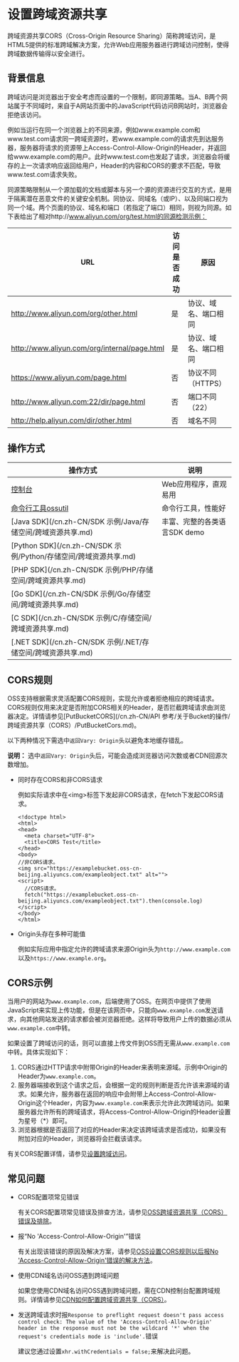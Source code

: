 # 设置跨域资源共享

跨域资源共享CORS（Cross-Origin Resource Sharing）简称跨域访问，是HTML5提供的标准跨域解决方案，允许Web应用服务器进行跨域访问控制，使得跨域数据传输得以安全进行。

## 背景信息

跨域访问是浏览器出于安全考虑而设置的一个限制，即同源策略。当A、B两个网站属于不同域时，来自于A网站页面中的JavaScript代码访问B网站时，浏览器会拒绝该访问。

例如当运行在同一个浏览器上的不同来源，例如www.example.com和www.test.com请求同一跨域资源时，若www.example.com的请求先到达服务器，服务器将请求的资源带上Access-Control-Allow-Origin的Header，并返回给www.example.com的用户。此时www.test.com也发起了请求，浏览器会将缓存的上一次请求响应返回给用户，Header的内容和CORS的要求不匹配，导致www.test.com请求失败。

同源策略限制从一个源加载的文档或脚本与另一个源的资源进行交互的方式，是用于隔离潜在恶意文件的关键安全机制。同协议、同域名（或IP）、以及同端口视为同一个域。两个页面的协议、域名和端口（若指定了端口）相同，则视为同源。如下表给出了相对http://www.aliyun.com/org/test.html的同源检测示例：

|URL|访问是否成功|原因|
|---|------|--|
|http://www.aliyun.com/org/other.html|是|协议、域名、端口相同|
|http://www.aliyun.com/org/internal/page.html|是|协议、域名、端口相同|
|https://www.aliyun.com/page.html|否|协议不同（HTTPS）|
|http://www.aliyun.com:22/dir/page.html|否|端口不同（22）|
|http://help.aliyun.com/dir/other.html|否|域名不同|

## 操作方式

|操作方式|说明|
|----|--|
|[控制台](/cn.zh-CN/控制台用户指南/存储空间管理/权限管理/设置跨域访问.md)|Web应用程序，直观易用|
|[命令行工具ossutil](/cn.zh-CN/常用工具/命令行工具ossutil/常用命令/cors.md)|命令行工具，性能好|
|[Java SDK](/cn.zh-CN/SDK 示例/Java/存储空间/跨域资源共享.md)|丰富、完整的各类语言SDK demo|
|[Python SDK](/cn.zh-CN/SDK 示例/Python/存储空间/跨域资源共享.md)|
|[PHP SDK](/cn.zh-CN/SDK 示例/PHP/存储空间/跨域资源共享.md)|
|[Go SDK](/cn.zh-CN/SDK 示例/Go/存储空间/跨域资源共享.md)|
|[C SDK](/cn.zh-CN/SDK 示例/C/存储空间/跨域资源共享.md)|
|[.NET SDK](/cn.zh-CN/SDK 示例/.NET/存储空间/跨域资源共享.md)|

## CORS规则

OSS支持根据需求灵活配置CORS规则，实现允许或者拒绝相应的跨域请求。CORS规则仅用来决定是否附加CORS相关的Header，是否拦截跨域请求由浏览器决定。详情请参见[PutBucketCORS](/cn.zh-CN/API 参考/关于Bucket的操作/跨域资源共享（CORS）/PutBucketCors.md)。

以下两种情况下需选中`返回Vary: Origin`头以避免本地缓存错乱。

**说明：** 选中`返回Vary: Origin`头后，可能会造成浏览器访问次数或者CDN回源次数增加。

-   同时存在CORS和非CORS请求

    例如实际请求中在<img\>标签下发起非CORS请求，在fetch下发起CORS请求。

    ```
    <!doctype html>
    <html>
    <head>
      <meta charset="UTF-8">
      <title>CORS Test</title>
    </head>
    <body>
    //非CORS请求。
    <img src="https://examplebucket.oss-cn-beijing.aliyuncs.com/exampleobject.txt" alt="">
    <script>
      //CORS请求。
      fetch("https://examplebucket.oss-cn-beijing.aliyuncs.com/exampleobject.txt").then(console.log)
    </script>
    </body>
    </html>
    ```

-   Origin头存在多种可能值

    例如实际应用中指定允许的跨域请求来源Origin头为`http://www.example.com`以及`https://www.example.org`。


## CORS示例

当用户的网站为`www.example.com`，后端使用了OSS。在网页中提供了使用JavaScript来实现上传功能，但是在该网页中，只能向`www.example.com`发送请求，向其他网站发送的请求都会被浏览器拒绝。这样将导致用户上传的数据必须从`www.example.com`中转。

如果设置了跨域访问的话，则可以直接上传文件到OSS而无需从`www.example.com`中转。具体实现如下：

1.  CORS通过HTTP请求中附带Origin的Header来表明来源域。示例中Origin的Header为`www.example.com`。
2.  服务器端接收到这个请求之后，会根据一定的规则判断是否允许该来源域的请求。如果允许，服务器在返回的响应中会附带上Access-Control-Allow-Origin这个Header，内容为`www.example.com`来表示允许此次跨域访问。如果服务器允许所有的跨域请求，将Access-Control-Allow-Origin的Header设置为星号（\*）即可。
3.  浏览器根据是否返回了对应的Header来决定该跨域请求是否成功，如果没有附加对应的Header，浏览器将会拦截该请求。

有关CORS配置详情，请参见[设置跨域访问](/cn.zh-CN/控制台用户指南/存储空间管理/权限管理/设置跨域访问.md)。

## 常见问题

-   CORS配置项常见错误

    有关CORS配置项常见错误及排查方法，请参见[OSS跨域资源共享（CORS）错误及排除]()。

-   报“No 'Access-Control-Allow-Origin'”错误

    有关出现该错误的原因及解决方案，请参见[OSS设置CORS规则以后报No 'Access-Control-Allow-Origin'错误的解决方法](https://help.aliyun.com/knowledge_detail/39518.html)。

-   使用CDN域名访问OSS遇到跨域问题

    如果您使用CDN域名访问OSS遇到跨域问题，需在CDN控制台配置跨域规则。详情请参见[CDN如何配置跨域资源共享（CORS）](https://help.aliyun.com/knowledge_detail/40183.html)。

-   发送跨域请求时报`Response to preflight request doesn't pass access control check: The value of the 'Access-Control-Allow-Origin' header in the response must not be the wildcard '*' when the request's credentials mode is 'include'.`错误

    建议您通过设置`xhr.withCredentials = false;`来解决此问题。


